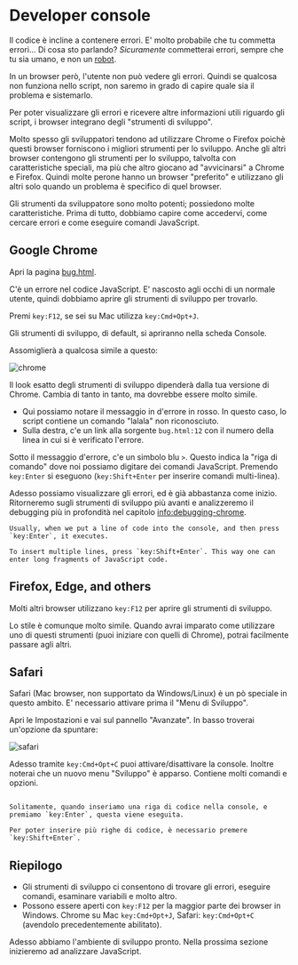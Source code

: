 # Developer console

Il codice è incline a contenere errori. E' molto probabile che tu commetta errori... Di cosa sto parlando? *Sicuramente* commetterai errori, sempre che tu sia umano, e non un [robot](https://it.wikipedia.org/wiki/Bender_(personaggio)).

In un browser però, l'utente non può vedere gli errori. Quindi se qualcosa non funziona nello script, non saremo in grado di capire quale sia il problema e sistemarlo.

Per poter visualizzare gli errori e ricevere altre informazioni utili riguardo gli script, i browser integrano degli "strumenti di sviluppo".

Molto spesso gli sviluppatori tendono ad utilizzare Chrome o Firefox poichè questi browser forniscono i migliori strumenti per lo sviluppo. Anche gli altri browser contengono gli strumenti per lo sviluppo, talvolta con caratteristiche speciali, ma più che altro giocano ad "avvicinarsi" a Chrome e Firefox.
Quindi molte perone hanno un browser "preferito" e utilizzano gli altri solo quando un problema è specifico di quel browser.

Gli strumenti da sviluppatore sono molto potenti; possiedono molte caratteristiche. Prima di tutto, dobbiamo capire come accedervi, come cercare errori e come eseguire comandi JavaScript.

## Google Chrome

Apri la pagina [bug.html](bug.html).

C'è un errore nel codice JavaScript. E' nascosto agli occhi di un normale utente, quindi dobbiamo aprire gli strumenti di sviluppo per trovarlo.

Premi `key:F12`, se sei su Mac utilizza `key:Cmd+Opt+J`.

Gli strumenti di sviluppo, di default, si apriranno nella scheda Console.

Assomiglierà a qualcosa simile a questo:

![chrome](chrome.png)

Il look esatto degli strumenti di sviluppo dipenderà dalla tua versione di Chrome. Cambia di tanto in tanto, ma dovrebbe essere molto simile.

- Qui possiamo notare il messaggio in d'errore in rosso. In questo caso, lo script contiene un comando "lalala" non riconosciuto.
- Sulla destra, c'e un link alla sorgente `bug.html:12` con il numero della linea in cui si è verificato l'errore.

Sotto il messaggio d'errore, c'e un simbolo blu `>`. Questo indica la "riga di comando" dove noi possiamo digitare dei comandi JavaScript. Premendo `key:Enter` si eseguono (`key:Shift+Enter` per inserire comandi multi-linea).

Adesso possiamo visualizzare gli errori, ed è già abbastanza come inizio. Ritorneremo sugli strumenti di sviluppo più avanti e analizzeremo il debugging più in profondità nel capitolo <info:debugging-chrome>.

```smart header="Multi-line input"
Usually, when we put a line of code into the console, and then press `key:Enter`, it executes.

To insert multiple lines, press `key:Shift+Enter`. This way one can enter long fragments of JavaScript code.
```

## Firefox, Edge, and others

Molti altri browser utilizzano `key:F12` per aprire gli strumenti di sviluppo.

Lo stile è comunque molto simile. Quando avrai imparato come utilizzare uno di questi strumenti (puoi iniziare con quelli di Chrome), potrai facilmente passare agli altri.

## Safari

Safari (Mac browser, non supportato da Windows/Linux) è un pò speciale in questo ambito. E' necessario attivare prima il "Menu di Sviluppo".

Apri le Impostazioni e vai sul pannello "Avanzate". In basso troverai un'opzione da spuntare:

![safari](safari.png)

Adesso tramite `key:Cmd+Opt+C` puoi attivare/disattivare la console. Inoltre noterai che un nuovo menu "Sviluppo" è apparso. Contiene molti comandi e opzioni.

```smart header="Input multi riga"

Solitamente, quando inseriamo una riga di codice nella console, e premiamo `key:Enter`, questa viene eseguita.

Per poter inserire più righe di codice, è necessario premere `key:Shift+Enter`.
```

## Riepilogo

- Gli strumenti di sviluppo ci consentono di trovare gli errori, eseguire comandi, esaminare variabili e molto altro.
- Possono essere aperti con `key:F12` per la maggior parte dei browser in Windows. Chrome su Mac `key:Cmd+Opt+J`, Safari: `key:Cmd+Opt+C` (avendolo precedentemente abilitato).

Adesso abbiamo l'ambiente di sviluppo pronto. Nella prossima sezione inizieremo ad analizzare JavaScript.
